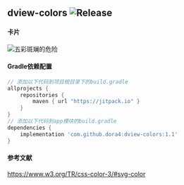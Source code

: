 dview-colors
![Release](https://jitpack.io/v/dora4/dview-colors.svg)
--------------------------------

#### 卡片
![五彩斑斓的危险](https://github.com/user-attachments/assets/d4fa0a22-1d86-4d49-9d72-c6b0f5e87365)

#### Gradle依赖配置

```groovy
// 添加以下代码到项目根目录下的build.gradle
allprojects {
    repositories {
        maven { url "https://jitpack.io" }
    }
}
// 添加以下代码到app模块的build.gradle
dependencies {
    implementation 'com.github.dora4:dview-colors:1.1'
}
```

#### 参考文献

https://www.w3.org/TR/css-color-3/#svg-color
